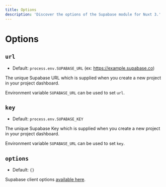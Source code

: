 ```yaml
---
title: Options
description: 'Discover the options of the Supabase module for Nuxt 3.'
---
```


# Options

## `url`

- Default: `process.env.SUPABASE_URL` (ex: https://example.supabase.co)

The unique Supabase URL which is supplied when you create a new project in your project dashboard.

Environment variable `SUPABASE_URL` can be used to set `url`.

## `key`

- Default: `process.env.SUPABASE_KEY`

The unique Supabase Key which is supplied when you create a new project in your project dashboard.

Environment variable `SUPABASE_URL` can be used to set `key`.

## `options`

- Default: `{}`

Supabase client options [available here](https://github.com/supabase/supabase-js/blob/master/src/lib/types.ts#L10).

